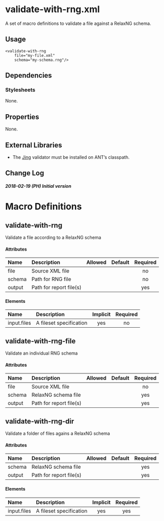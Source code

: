# validate-with-rng.xml

A set of macro definitions to validate a file against a RelaxNG schema.

## Usage

    <validate-with-rng
        file="my-file.xml"
        schema="my-schema.rng"/>

## Dependencies

### Stylesheets

None.

## Properties

None.

## External Libraries

  - The [Jing](http://www.thaiopensource.com/relaxng/jing.html)
    validator must be installed on ANT’s classpath.

## Change Log

##### 2018-02-19 (PH) Initial version

# Macro Definitions

## validate-with-rng

Validate a file according to a RelaxNG schema

#### Attributes

| Name   | Description             | Allowed | Default | Required |
| :----- | :---------------------- | :------ | :-----: | :------: |
| file   | Source XML file         |         |         |    no    |
| schema | Path for RNG file       |         |         |    no    |
| output | Path for report file(s) |         |         |   yes    |

#### Elements

| Name        | Description             | Implicit | Required |
| :---------- | :---------------------- | :------: | :------: |
| input.files | A fileset specification |   yes    |    no    |

## validate-with-rng-file

Validate an individual RNG schema

#### Attributes

| Name   | Description             | Allowed | Default | Required |
| :----- | :---------------------- | :------ | :-----: | :------: |
| file   | Source XML file         |         |         |    no    |
| schema | RelaxNG schema file     |         |         |   yes    |
| output | Path for report file(s) |         |         |   yes    |

## validate-with-rng-dir

Validate a folder of files agains a RelaxNG schema

#### Attributes

| Name   | Description             | Allowed | Default | Required |
| :----- | :---------------------- | :------ | :-----: | :------: |
| schema | RelaxNG schema file     |         |         |   yes    |
| output | Path for report file(s) |         |         |   yes    |

#### Elements

| Name        | Description             | Implicit | Required |
| :---------- | :---------------------- | :------: | :------: |
| input.files | A fileset specification |   yes    |   yes    |
